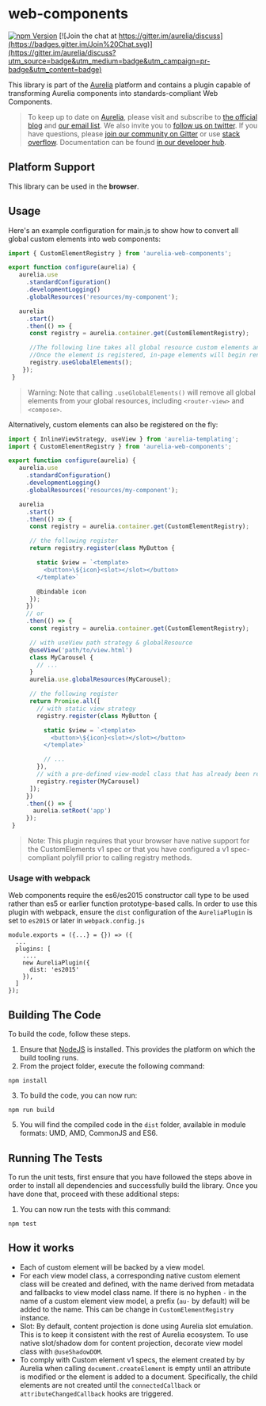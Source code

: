 # web-components

[![npm Version](https://img.shields.io/npm/v/aurelia-web-components.svg)](https://www.npmjs.com/package/aurelia-web-components)
[![Join the chat at https://gitter.im/aurelia/discuss](https://badges.gitter.im/Join%20Chat.svg)](https://gitter.im/aurelia/discuss?utm_source=badge&utm_medium=badge&utm_campaign=pr-badge&utm_content=badge)

This library is part of the [Aurelia](http://www.aurelia.io/) platform and contains a plugin capable of transforming Aurelia components into standards-compliant Web Components.

> To keep up to date on [Aurelia](http://www.aurelia.io/), please visit and subscribe to [the official blog](http://aurelia.io/blog) and [our email list](http://eepurl.com/ces50j). We also invite you to [follow us on twitter](https://twitter.com/aureliaeffect). If you have questions, please [join our community on Gitter](https://gitter.im/aurelia/discuss) or use [stack overflow](http://stackoverflow.com/search?q=aurelia). Documentation can be found [in our developer hub](http://aurelia.io/docs).

## Platform Support

This library can be used in the **browser**.

## Usage

Here's an example configuration for main.js to show how to convert all global custom elements into web components:

```JavaScript
import { CustomElementRegistry } from 'aurelia-web-components';

export function configure(aurelia) {
   aurelia.use
     .standardConfiguration()
     .developmentLogging()
     .globalResources('resources/my-component');

   aurelia
     .start()
     .then(() => {
      const registry = aurelia.container.get(CustomElementRegistry);

      //The following line takes all global resource custom elements and registers them as web components.
      //Once the element is registered, in-page elements will begin rendering.
      registry.useGlobalElements();
    });
 }
```

> Warning: Note that calling `.useGlobalElements()` will remove all global elements from your global resources, including `<router-view>` and `<compose>`.


Alternatively, custom elements can also be registered on the fly:

```JavaScript
import { InlineViewStrategy, useView } from 'aurelia-templating';
import { CustomElementRegistry } from 'aurelia-web-components';

export function configure(aurelia) {
   aurelia.use
     .standardConfiguration()
     .developmentLogging()
     .globalResources('resources/my-component');

   aurelia
     .start()
     .then(() => {
      const registry = aurelia.container.get(CustomElementRegistry);

      // the following register 
      return registry.register(class MyButton {

        static $view = `<template>
          <button>\${icon}<slot></slot></button>
        </template>`

        @bindable icon
      });
     })
     // or
     .then(() => {
      const registry = aurelia.container.get(CustomElementRegistry);

      // with useView path strategy & globalResource
      @useView('path/to/view.html')
      class MyCarousel {
        // ...
      }
      aurelia.use.globalResources(MyCarousel);

      // the following register 
      return Promise.all([
        // with static view strategy
        registry.register(class MyButton {

          static $view = `<template>
            <button>\${icon}<slot></slot></button>
          </template>`

          // ...
        }),
        // with a pre-defined view-model class that has already been registered using aurelia.globalResources(MyCarousel)
        registry.register(MyCarousel)
      ]);
     })
     .then(() => {
       aurelia.setRoot('app')
     });
 }
```

> Note: This plugin requires that your browser have native support for the CustomElements v1 spec or that you have configured a v1 spec-compliant polyfill prior to calling registry methods.

### Usage with webpack

Web components require the es6/es2015 constructor call type to be used rather than es5 or earlier function prototype-based calls.
In order to use this plugin with webpack, ensure the `dist` configuration of the `AureliaPlugin` is set to `es2015` or later in `webpack.config.js`
```
module.exports = ({...} = {}) => ({
  ...
  plugins: [
    ....
    new AureliaPlugin({
      dist: 'es2015'
    }),
  ]
});
```

## Building The Code

To build the code, follow these steps.

1. Ensure that [NodeJS](http://nodejs.org/) is installed. This provides the platform on which the build tooling runs.
2. From the project folder, execute the following command:

  ```shell
  npm install
  ```
3. To build the code, you can now run:

  ```shell
  npm run build
  ```
5. You will find the compiled code in the `dist` folder, available in module formats: UMD, AMD, CommonJS and ES6.

## Running The Tests

To run the unit tests, first ensure that you have followed the steps above in order to install all dependencies and successfully build the library. Once you have done that, proceed with these additional steps:

1. You can now run the tests with this command:

  ```shell
  npm test
  ```


## How it works

* Each of custom element will be backed by a view model.
* For each view model class, a corresponding native custom element class will be created and defined, with the name derived from metadata and fallbacks to view model class name. If there is no hyphen `-` in the name of a custom element view model, a prefix (`au-` by default) will be added to the name. This can be change in `CustomElementRegistry` instance.
* Slot: By default, content projection is done using Aurelia slot emulation. This is to keep it consistent with the rest of Aurelia ecosystem. To use native slot/shadow dom for content projection, decorate view model class with `@useShadowDOM`.
* To comply with Custom element v1 specs, the element created by by Aurelia when calling `document.createElement` is empty until an attribute is modified or the element is added to a document. Specifically, the child elements are not created until the `connectedCallback` or `attributeChangedCallback` hooks are triggered.
